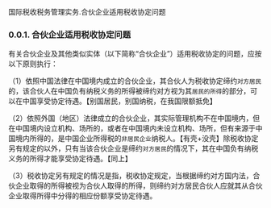 国际税收税务管理实务.合伙企业适用税收协定问题

### 0.0.1. 合伙企业适用税收协定问题

有关合伙企业及其他类似实体（以下简称“合伙企业”）适用税收协定的问题，应按以下原则执行：

（1）依照中国法律在中国境内成立的合伙企业，其合伙人为税收协定缔约`对方居民`的，该合伙人在中国负有纳税义务的所得被缔约对方视为其`居民的所得`的部分，可以在中国享受协定待遇。【别国居民，别国纳税，在我国限额抵免】

（2）依照外国（地区）法律成立的合伙企业，其实际管理机构不在中国境内，但在中国境内设立机构、场所的，或者在中国境内未设立机构、场所，但有来源于中国境内所得的，是中国企业所得税的`非居民企业`纳税人。【有壳+没壳】除税收协定另有规定的以外，只有当该合伙企业是缔约`对方居民`的情况下，其在中国负有纳税义务的所得才能享受协定待遇。【同上】

（3）税收协定另有规定的情况是指，税收协定规定，当根据缔约对方国内法，合伙企业取得的所得被视为合伙人取得的所得，则缔约对方居民合伙人应就其从合伙企业取得所得中分得的相应份额享受协定待遇。
